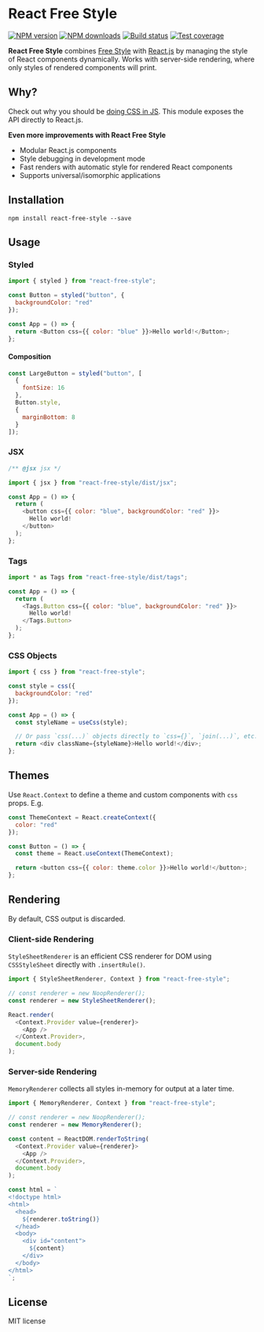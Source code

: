 # React Free Style

[![NPM version][npm-image]][npm-url]
[![NPM downloads][downloads-image]][downloads-url]
[![Build status][travis-image]][travis-url]
[![Test coverage][coveralls-image]][coveralls-url]

**React Free Style** combines [Free Style](https://github.com/blakeembrey/free-style) with [React.js](https://github.com/facebook/react) by managing the style of React components dynamically. Works with server-side rendering, where only styles of rendered components will print.

## Why?

Check out why you should be [doing CSS in JS](https://github.com/blakeembrey/free-style#why). This module exposes the API directly to React.js.

**Even more improvements with React Free Style**

- Modular React.js components
- Style debugging in development mode
- Fast renders with automatic style for rendered React components
- Supports universal/isomorphic applications

## Installation

```
npm install react-free-style --save
```

## Usage

### Styled

```js
import { styled } from "react-free-style";

const Button = styled("button", {
  backgroundColor: "red"
});

const App = () => {
  return <Button css={{ color: "blue" }}>Hello world!</Button>;
};
```

#### Composition

```js
const LargeButton = styled("button", [
  {
    fontSize: 16
  },
  Button.style,
  {
    marginBottom: 8
  }
]);
```

### JSX

```js
/** @jsx jsx */

import { jsx } from "react-free-style/dist/jsx";

const App = () => {
  return (
    <button css={{ color: "blue", backgroundColor: "red" }}>
      Hello world!
    </button>
  );
};
```

### Tags

```js
import * as Tags from "react-free-style/dist/tags";

const App = () => {
  return (
    <Tags.Button css={{ color: "blue", backgroundColor: "red" }}>
      Hello world!
    </Tags.Button>
  );
};
```

### CSS Objects

```js
import { css } from "react-free-style";

const style = css({
  backgroundColor: "red"
});

const App = () => {
  const styleName = useCss(style);

  // Or pass `css(...)` objects directly to `css={}`, `join(...)`, etc.
  return <div className={styleName}>Hello world!</div>;
};
```

## Themes

Use `React.Context` to define a theme and custom components with `css` props. E.g.

```js
const ThemeContext = React.createContext({
  color: "red"
});

const Button = () => {
  const theme = React.useContext(ThemeContext);

  return <button css={{ color: theme.color }}>Hello world!</button>;
};
```

## Rendering

By default, CSS output is discarded.

### Client-side Rendering

`StyleSheetRenderer` is an efficient CSS renderer for DOM using `CSSStyleSheet` directly with `.insertRule()`.

```js
import { StyleSheetRenderer, Context } from "react-free-style";

// const renderer = new NoopRenderer();
const renderer = new StyleSheetRenderer();

React.render(
  <Context.Provider value={renderer}>
    <App />
  </Context.Provider>,
  document.body
);
```

### Server-side Rendering

`MemoryRenderer` collects all styles in-memory for output at a later time.

```js
import { MemoryRenderer, Context } from "react-free-style";

// const renderer = new NoopRenderer();
const renderer = new MemoryRenderer();

const content = ReactDOM.renderToString(
  <Context.Provider value={renderer}>
    <App />
  </Context.Provider>,
  document.body
);

const html = `
<!doctype html>
<html>
  <head>
    ${renderer.toString()}
  </head>
  <body>
    <div id="content">
      ${content}
    </div>
  </body>
</html>
`;
```

## License

MIT license

[npm-image]: https://img.shields.io/npm/v/react-free-style.svg?style=flat
[npm-url]: https://npmjs.org/package/react-free-style
[downloads-image]: https://img.shields.io/npm/dm/react-free-style.svg?style=flat
[downloads-url]: https://npmjs.org/package/react-free-style
[travis-image]: https://img.shields.io/travis/blakeembrey/react-free-style.svg?style=flat
[travis-url]: https://travis-ci.org/blakeembrey/react-free-style
[coveralls-image]: https://img.shields.io/coveralls/blakeembrey/react-free-style.svg?style=flat
[coveralls-url]: https://coveralls.io/r/blakeembrey/react-free-style?branch=master
